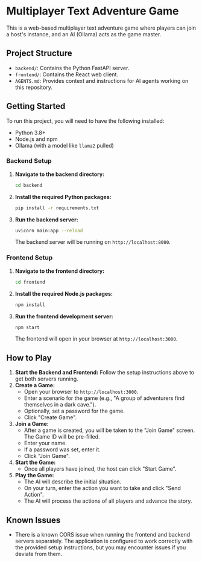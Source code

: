 # Multiplayer Text Adventure Game

This is a web-based multiplayer text adventure game where players can join a host's instance, and an AI (Ollama) acts as the game master.

## Project Structure

-   `backend/`: Contains the Python FastAPI server.
-   `frontend/`: Contains the React web client.
-   `AGENTS.md`: Provides context and instructions for AI agents working on this repository.

## Getting Started

To run this project, you will need to have the following installed:

-   Python 3.8+
-   Node.js and npm
-   Ollama (with a model like `llama2` pulled)

### Backend Setup

1.  **Navigate to the backend directory:**
    ```bash
    cd backend
    ```

2.  **Install the required Python packages:**
    ```bash
    pip install -r requirements.txt
    ```

3.  **Run the backend server:**
    ```bash
    uvicorn main:app --reload
    ```
    The backend server will be running on `http://localhost:8000`.

### Frontend Setup

1.  **Navigate to the frontend directory:**
    ```bash
    cd frontend
    ```

2.  **Install the required Node.js packages:**
    ```bash
    npm install
    ```

3.  **Run the frontend development server:**
    ```bash
    npm start
    ```
    The frontend will open in your browser at `http://localhost:3000`.

## How to Play

1.  **Start the Backend and Frontend:** Follow the setup instructions above to get both servers running.
2.  **Create a Game:**
    -   Open your browser to `http://localhost:3000`.
    -   Enter a scenario for the game (e.g., "A group of adventurers find themselves in a dark cave.").
    -   Optionally, set a password for the game.
    -   Click "Create Game".
3.  **Join a Game:**
    -   After a game is created, you will be taken to the "Join Game" screen. The Game ID will be pre-filled.
    -   Enter your name.
    -   If a password was set, enter it.
    -   Click "Join Game".
4.  **Start the Game:**
    -   Once all players have joined, the host can click "Start Game".
5.  **Play the Game:**
    -   The AI will describe the initial situation.
    -   On your turn, enter the action you want to take and click "Send Action".
    -   The AI will process the actions of all players and advance the story.

## Known Issues

-   There is a known CORS issue when running the frontend and backend servers separately. The application is configured to work correctly with the provided setup instructions, but you may encounter issues if you deviate from them.